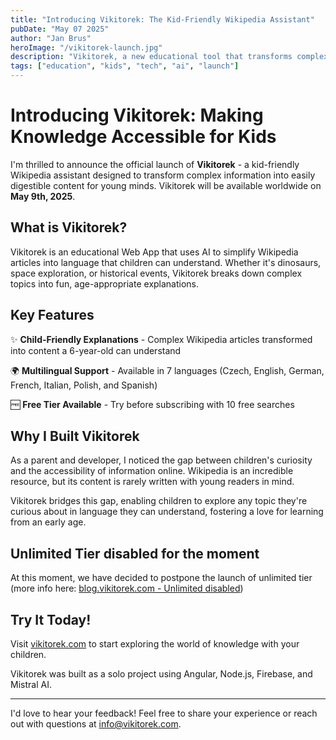```yaml
---
title: "Introducing Vikitorek: The Kid-Friendly Wikipedia Assistant"
pubDate: "May 07 2025"
author: "Jan Brus"
heroImage: "/vikitorek-launch.jpg"
description: "Vikitorek, a new educational tool that transforms complex Wikipedia content into child-friendly explanations, is launching on May 9th, 2025."
tags: ["education", "kids", "tech", "ai", "launch"]
---
```


# Introducing Vikitorek: Making Knowledge Accessible for Kids

I'm thrilled to announce the official launch of **Vikitorek** - a kid-friendly Wikipedia assistant designed to transform complex information into easily digestible content for young minds. Vikitorek will be available worldwide on **May 9th, 2025**.

## What is Vikitorek?

Vikitorek is an educational Web App that uses AI to simplify Wikipedia articles into language that children can understand. Whether it's dinosaurs, space exploration, or historical events, Vikitorek breaks down complex topics into fun, age-appropriate explanations.

## Key Features

✨ **Child-Friendly Explanations** - Complex Wikipedia articles transformed into content a 6-year-old can understand

🌍 **Multilingual Support** - Available in 7 languages (Czech, English, German, French, Italian, Polish, and Spanish)

🆓 **Free Tier Available** - Try before subscribing with 10 free searches

## Why I Built Vikitorek

As a parent and developer, I noticed the gap between children's curiosity and the accessibility of information online. Wikipedia is an incredible resource, but its content is rarely written with young readers in mind.

Vikitorek bridges this gap, enabling children to explore any topic they're curious about in language they can understand, fostering a love for learning from an early age.

## Unlimited Tier disabled for the moment

At this moment, we have decided to postpone the launch of unlimited tier (more info here: [blog.vikitorek.com - Unlimited disabled](https://blog.vikitorek.com/blog/unlimited-disabled/))

## Try It Today!

Visit [vikitorek.com](https://vikitorek.com) to start exploring the world of knowledge with your children.

Vikitorek was built as a solo project using Angular, Node.js, Firebase, and Mistral AI.

---

I'd love to hear your feedback! Feel free to share your experience or reach out with questions at [info@vikitorek.com](mailto:info@vikitorek.com).